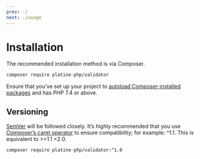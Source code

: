 ```yaml
---
prev: ./
next: ./usage
---
```

# Installation
The recommended installation method is via Composer.
```bash
composer require platine-php/validator
```
Ensure that you’ve set up your project to [autoload Composer-installed packages](https://getcomposer.org) and has PHP 7.4 or above.

## Versioning
[SemVer](http://semver.org/) will be followed closely. It’s highly recommended that you use [Composer’s caret operator](https://getcomposer.org/doc/articles/versions.md#caret-version-range-) to ensure compatibility; for example: ^1.1. This is equivalent to >=1.1 <2.0.
```bash
composer require platine-php/validator:^1.0
```